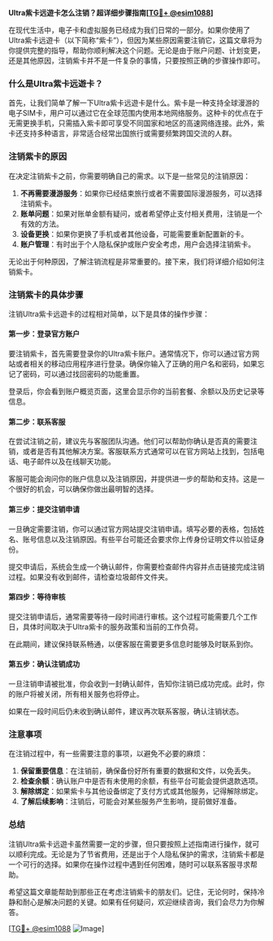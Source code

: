 **Ultra紫卡远遊卡怎么注销？超详细步骤指南[[TG💪+ @esim1088](https://t.me/s/esim1088)]**

在现代生活中，电子卡和虚拟服务已经成为我们日常的一部分。如果你使用了Ultra紫卡远遊卡（以下简称“紫卡”），但因为某些原因需要注销它，这篇文章将为你提供完整的指导，帮助你顺利解决这个问题。无论是由于账户问题、计划变更，还是其他原因，注销紫卡并不是一件复杂的事情，只要按照正确的步骤操作即可。

### 什么是Ultra紫卡远遊卡？

首先，让我们简单了解一下Ultra紫卡远遊卡是什么。紫卡是一种支持全球漫游的电子SIM卡，用户可以通过它在全球范围内使用本地网络服务。这种卡的优点在于无需更换手机，只需插入紫卡即可享受不同国家和地区的高速网络连接。此外，紫卡还支持多种语言，非常适合经常出国旅行或需要频繁跨国交流的人群。

### 注销紫卡的原因

在决定注销紫卡之前，你需要明确自己的需求。以下是一些常见的注销原因：

1. **不再需要漫游服务**：如果你已经结束旅行或者不需要国际漫游服务，可以选择注销紫卡。
2. **账单问题**：如果对账单金额有疑问，或者希望停止支付相关费用，注销是一个有效的方法。
3. **设备更换**：如果你更换了手机或者其他设备，可能需要重新配置新的卡。
4. **账户管理**：有时出于个人隐私保护或账户安全考虑，用户会选择注销紫卡。

无论出于何种原因，了解注销流程是非常重要的。接下来，我们将详细介绍如何注销紫卡。

### 注销紫卡的具体步骤

注销Ultra紫卡远遊卡的过程相对简单，以下是具体的操作步骤：

#### 第一步：登录官方账户

要注销紫卡，首先需要登录你的Ultra紫卡账户。通常情况下，你可以通过官方网站或者相关的移动应用程序进行登录。确保你输入了正确的用户名和密码，如果忘记了密码，可以通过找回密码的功能重置。

登录后，你会看到账户概览页面，这里会显示你的当前套餐、余额以及历史记录等信息。

#### 第二步：联系客服

在尝试注销之前，建议先与客服团队沟通。他们可以帮助你确认是否真的需要注销，或者是否有其他解决方案。客服联系方式通常可以在官方网站上找到，包括电话、电子邮件以及在线聊天功能。

客服可能会询问你的账户信息以及注销原因，并提供进一步的帮助和支持。这是一个很好的机会，可以确保你做出最明智的选择。

#### 第三步：提交注销申请

一旦确定需要注销，你可以通过官方网站提交注销申请。填写必要的表格，包括姓名、账号信息以及注销原因。有些平台可能还会要求你上传身份证明文件以验证身份。

提交申请后，系统会生成一个确认邮件，你需要检查邮件内容并点击链接完成注销过程。如果没有收到邮件，请检查垃圾邮件文件夹。

#### 第四步：等待审核

提交注销申请后，通常需要等待一段时间进行审核。这个过程可能需要几个工作日，具体时间取决于Ultra紫卡的服务政策和当前的工作负荷。

在此期间，建议保持联系畅通，以便客服在需要更多信息时能够及时联系到你。

#### 第五步：确认注销成功

一旦注销申请被批准，你会收到一封确认邮件，告知你注销已成功完成。此时，你的账户将被关闭，所有相关服务也将停止。

如果在一段时间后仍未收到确认邮件，建议再次联系客服，确认注销状态。

### 注意事项

在注销过程中，有一些需要注意的事项，以避免不必要的麻烦：

1. **保留重要信息**：在注销前，确保备份好所有重要的数据和文件，以免丢失。
2. **检查余额**：确认账户中是否有未使用的余额，有些平台可能会提供退款选项。
3. **解除绑定**：如果紫卡与其他设备绑定了支付方式或其他服务，记得解除绑定。
4. **了解后续影响**：注销后，可能会对某些服务产生影响，提前做好准备。

### 总结

注销Ultra紫卡远遊卡虽然需要一定的步骤，但只要按照上述指南进行操作，就可以顺利完成。无论是为了节省费用，还是出于个人隐私保护的需求，注销紫卡都是一个可行的选择。如果你在操作过程中遇到任何困难，随时可以联系客服寻求帮助。

希望这篇文章能帮助到那些正在考虑注销紫卡的朋友们。记住，无论何时，保持冷静和耐心是解决问题的关键。如果有任何疑问，欢迎继续咨询，我们会尽力为你解答。

[[TG💪+ @esim1088](https://t.me/s/esim1088) ![Image](https://i.postimg.cc/4NQfJmqS/Snipaste-2025-05-13-00-14-12.png)]